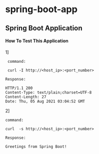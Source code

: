# spring-boot-app

## Spring Boot Application 

#### How To Test This Application
1]
```
 command:

 curl -I http://<host_ip>:<port_number>
 ```
 ```
 Response:

HTTP/1.1 200
Content-Type: text/plain;charset=UTF-8
Content-Length: 27
Date: Thu, 05 Aug 2021 03:04:52 GMT
```
2]
```
command:

curl  -s http://<host_ip>:<port_number>
```

```
Response:

Greetings from Spring Boot!
```

